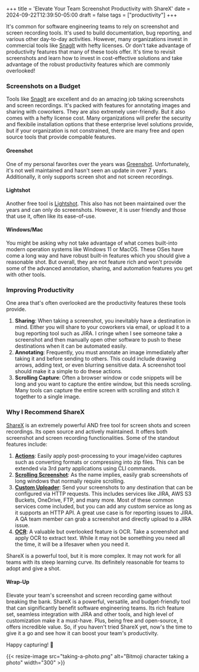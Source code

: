 +++
title = 'Elevate Your Team Screenshot Productivity with ShareX'
date = 2024-09-22T12:39:50-05:00
draft = false
tags = ["productivity"]
+++

It's common for software engineering teams to rely on screenshot and screen recording tools. It's used to build documentation, bug reporting, and various other day-to-day activities. However, many organizations invest in commercial tools like [SnagIt](https://www.techsmith.com/snagit/) with hefty licenses. Or don't take advantage of productivity features that many of these tools offer. It's time to revisit screenshots and learn how to invest in cost-effective solutions and take advantage of the robust productivity features which are commonly overlooked!

### Screenshots on a Budget

Tools like [SnagIt](https://www.techsmith.com/snagit/) are excellent and do an amazing job taking screenshots and screen recordings. It's packed with features for annotating images and sharing with coworkers. They are also extremely user-friendly. But it also comes with a hefty license cost. Many organizations will prefer the security and flexibile installation options that these enterprise level solutions provide, but if your organization is not constrained, there are many free and open source tools that provide compable features.

#### Greenshot
One of my personal favorites over the years was [Greenshot](https://getgreenshot.org/). Unfortunately, it's not well maintained and hasn't seen an update in over 7 years. Additionally, it only supports screen shot and not screen recordings.

#### Lightshot
Another free tool is [Lightshot](https://app.prntscr.com/en/). This also has not been maintained over the years and can only do screenshots. However, it is user friendly and those that use it, often like its ease-of-use.

#### Windows/Mac
You might be asking why not take advantage of what comes built-into modern operation systems like Windows 11 or MacOS. These OSes have come a long way and have robust built-in features which you should give a reasonable shot. But overall, they are not feature rich and won't provide some of the advanced annotation, sharing, and automation features you get with other tools.

### Improving Productivity
One area that's often overlooked are the productivity features these tools provide.

1. **Sharing**: When taking a screenshot, you inevitably have a destination in mind. Either you will share to your coworkers via email, or upload it to a bug reporting tool such as JIRA. I cringe when I see someone take a screenshot and then manually open other software to push to these destinations when it can be automated easily.
2. **Annotating**: Frequently, you must annotate an image immediately after taking it and before sending to others. This could include drawing arrows, adding text, or even blurring sensitive data. A screenshot tool should make it a simple to do these actions.
3. **Scrolling Capture**: Often a browser window or code snippets will be long and you want to capture the entire window, but this needs scroling. Many tools can capture the entire screen with scrolling and stitch it together to a single image.

### Why I Recommend ShareX
[ShareX](https://getsharex.com/) is an extremely powerful AND free tool for screen shots and screen recordings. Its open source and actively maintained. It offers both screenshot and screen recording functionalities. Some of the standout features include:

1. **[Actions](https://getsharex.com/actions)**: Easily apply post-processing to your image/video captures such as converting formats or compressing into zip files. This can be extended via 3rd party applications using CLI commands.
2. **[Scrolling Screenshot](https://getsharex.com/docs/scrolling-screenshot)**: As the name implies, easily grab screenshots of long windows that normally require scrolling.
3. **[Custom Uploader](https://getsharex.com/docs/custom-uploader)**: Send your screenshots to any destination that can be configured via HTTP requests. This includes services like JIRA, AWS S3 Buckets, OneDrive, FTP, and many more. Most of these common services come included, but you can add any custom service as long as it supports an HTTP API. A great use case is for reporting issues to JIRA. A QA team member can grab a screenshot and directly upload to a JIRA issue.
4. **[OCR](https://getsharex.com/docs/ocr)**: A valuable but overlooked feature is OCR. Take a screenshot and apply OCR to extract text. While it may not be something you need all the time, it will be a lifesaver when you need it.

ShareX is a powerful tool, but it is more complex. It may not work for all teams with its steep learning curve. Its definitely reasonable for teams to adopt and give a shot.

#### Wrap-Up

Elevate your team's screenshot and screen recording game without breaking the bank. ShareX is a powerful, versatile, and budget-friendly tool that can significantly benefit software engineering teams. Its rich feature set, seamless integration with JIRA and other tools, and high level of customization make it a must-have. Plus, being free and open-source, it offers incredible value. So, if you haven't tried ShareX yet, now's the time to give it a go and see how it can boost your team's productivity.

Happy capturing! 📸

{{< resize-image src="taking-a-photo.png" alt="Bitmoji character taking a photo" width="300" >}}